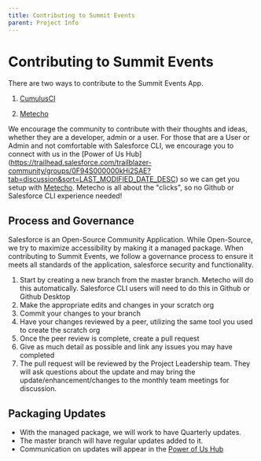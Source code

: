 ```yaml
---
title: Contributing to Summit Events
parent: Project Info
---
```


# Contributing to Summit Events

There are two ways to contribute to the Summit Events App.

1. [CumulusCI](https://github.com/SFDO-Community-Sprints/Summit-Events-App/wiki/Contribute-to-Summit-Events-using-CumulusCI)

2. [Metecho](https://github.com/SFDO-Community-Sprints/Summit-Events-App/wiki/Contribute-to-Summit-Events-with-Metecho) 

We encourage the community to contribute with their thoughts and ideas, whether they are a developer, admin or a user.  For those that are a User or Admin and not comfortable with Salesforce CLI, we encourage you to connect with us in the [Power of Us Hub] (https://trailhead.salesforce.com/trailblazer-community/groups/0F94S000000kHi2SAE?tab=discussion&sort=LAST_MODIFIED_DATE_DESC) so we can get you setup with [Metecho](https://github.com/SFDO-Community-Sprints/Summit-Events-App/wiki/Contribute-to-Summit-Events-with-Metecho). Metecho is all about the "clicks", so no Github or Salesforce CLI experience needed!

## Process and Governance

Salesforce is an Open-Source Community Application. While Open-Source, we try to maximize accessibility by making it a managed package.  When contributing to Summit Events, we follow a governance process to ensure it meets all standards of the application, salesforce security and functionality.

1. Start by creating a new branch from the master branch. Metecho will do this automatically. Salesforce CLI users will need to do this in Github or Github Desktop
2. Make the appropriate edits and changes in your scratch org
3. Commit your changes to your branch
4. Have your changes reviewed by a peer, utilizing the same tool you used to create the scratch org
5. Once the peer review is complete, create a pull request
6. Give as much detail as possible and link any issues you may have completed
7. The pull request will be reviewed by the Project Leadership team.  They will ask questions about the update and may bring the update/enhancement/changes to the monthly team meetings for discussion.

## Packaging Updates
* With the managed package, we will work to have Quarterly updates.
* The master branch will have regular updates added to it.
* Communication on updates will appear in the [Power of Us Hub](https://powerofus.force.com/s/group/0F91E000000bo8OSAQ/sprint-project-summit-events-app)

